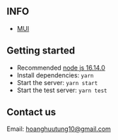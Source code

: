 ##  INFO

- [MUI](mui.com)

## Getting started

- Recommended [node js 16.14.0](https://nodejs.org/dist/v16.14.0/node-v16.14.0-x64.msi)
- Install dependencies: `yarn`
- Start the server: `yarn start`
- Start the test server: `yarn test`

## Contact us

Email: hoanghuutung10@gmail.com

